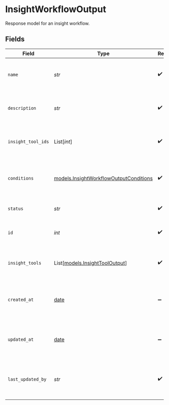 # InsightWorkflowOutput

Response model for an insight workflow.


## Fields

| Field                                                                                  | Type                                                                                   | Required                                                                               | Description                                                                            | Example                                                                                |
| -------------------------------------------------------------------------------------- | -------------------------------------------------------------------------------------- | -------------------------------------------------------------------------------------- | -------------------------------------------------------------------------------------- | -------------------------------------------------------------------------------------- |
| `name`                                                                                 | *str*                                                                                  | :heavy_check_mark:                                                                     | Human-readable name of insight workflow                                                | summary-workflow                                                                       |
| `description`                                                                          | *str*                                                                                  | :heavy_check_mark:                                                                     | Text description of insight workflow                                                   | Default workflow - generates a summary of the call                                     |
| `insight_tool_ids`                                                                     | List[*int*]                                                                            | :heavy_check_mark:                                                                     | List of IDs of insight tools used in the workflow                                      | [<br/>1<br/>]                                                                          |
| `conditions`                                                                           | [models.InsightWorkflowOutputConditions](../models/insightworkflowoutputconditions.md) | :heavy_check_mark:                                                                     | Conditions for insight workflow to trigger on a given call recording.                  | {<br/>"trigger": "call_recording"<br/>}                                                |
| `status`                                                                               | *str*                                                                                  | :heavy_check_mark:                                                                     | Status of the insight workflow                                                         | ACTIVE                                                                                 |
| `id`                                                                                   | *int*                                                                                  | :heavy_check_mark:                                                                     | Internal ID of the insight workflow                                                    | 1                                                                                      |
| `insight_tools`                                                                        | List[[models.InsightToolOutput](../models/insighttooloutput.md)]                       | :heavy_check_mark:                                                                     | List of insight tools used in the workflow                                             |                                                                                        |
| `created_at`                                                                           | [date](https://docs.python.org/3/library/datetime.html#date-objects)                   | :heavy_minus_sign:                                                                     | Timestamp at which the insight workflow was created                                    | 2025-04-10T00:00:00Z                                                                   |
| `updated_at`                                                                           | [date](https://docs.python.org/3/library/datetime.html#date-objects)                   | :heavy_minus_sign:                                                                     | Timestamp of most recent update to the insight workflow                                | 2025-04-11T00:00:00Z                                                                   |
| `last_updated_by`                                                                      | *str*                                                                                  | :heavy_check_mark:                                                                     | Email of user who last updated Insight Workflow                                        | user@email.com                                                                         |